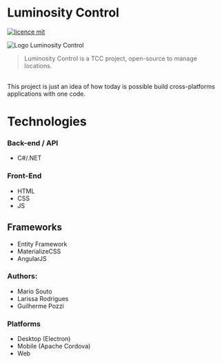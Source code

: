 # Luminosity Control

[![licence mit](https://img.shields.io/badge/licence-MIT-blue.svg)](https://github.com/afonsopacifer/open-source-boilerplate/blob/master/LICENSE.md)

![Logo Luminosity Control](https://raw.githubusercontent.com/soutomario/luminosity-control/master/img/logo.png)

> Luminosity Control is a TCC project, open-source to manage locations.
<br>
This project is just an idea of how today is possible build cross-platforms applications with one code. 

# Technologies

### Back-end / API
* C#/.NET

### Front-End
* HTML
* CSS
* JS

## Frameworks
* Entity Framework
* MaterializeCSS
* AngularJS

### Authors:
* Mario Souto
* Larissa Rodrigues
* Guilherme Pozzi
 
### Platforms
* Desktop (Electron)
* Mobile (Apache Cordova)
* Web
